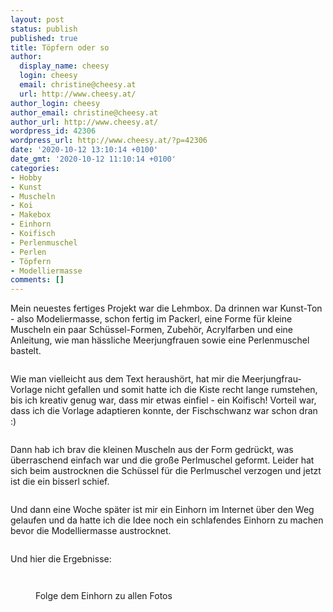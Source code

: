 ```yaml
---
layout: post
status: publish
published: true
title: Töpfern oder so
author:
  display_name: cheesy
  login: cheesy
  email: christine@cheesy.at
  url: http://www.cheesy.at/
author_login: cheesy
author_email: christine@cheesy.at
author_url: http://www.cheesy.at/
wordpress_id: 42306
wordpress_url: http://www.cheesy.at/?p=42306
date: '2020-10-12 13:10:14 +0100'
date_gmt: '2020-10-12 11:10:14 +0100'
categories:
- Hobby
- Kunst
- Muscheln
- Koi
- Makebox
- Einhorn
- Koifisch
- Perlenmuschel
- Perlen
- Töpfern
- Modelliermasse
comments: []
---
```

<!-- wp:paragraph -->
Mein neuestes fertiges Projekt war die Lehmbox. Da drinnen war Kunst-Ton - also Modeliermasse, schon fertig im Packerl, eine Forme für kleine Muscheln ein paar Schüssel-Formen, Zubehör, Acrylfarben und eine Anleitung, wie man hässliche Meerjungfrauen sowie eine Perlenmuschel bastelt.
<!-- /wp:paragraph -->
<!-- wp:image {"id":42283} -->
<figure class="wp-block-image"><img src="http://www.cheesy.at/wp-content/uploads/To%CC%88pfern-001.jpg" alt="" class="wp-image-42283"></figure>
<!-- /wp:image -->
<!-- wp:paragraph -->
Wie man vielleicht aus dem Text heraushört, hat mir die Meerjungfrau-Vorlage nicht gefallen und somit hatte ich die Kiste recht lange rumstehen, bis ich kreativ genug war, dass mir etwas einfiel - ein Koifisch! Vorteil war, dass ich die Vorlage adaptieren konnte, der Fischschwanz war schon dran :)
<!-- /wp:paragraph -->
<!-- wp:image {"id":42289} -->
<figure class="wp-block-image"><img src="http://www.cheesy.at/wp-content/uploads/To%CC%88pfern-007.jpg" alt="" class="wp-image-42289"></figure>
<!-- /wp:image -->
<!-- wp:paragraph -->
Dann hab ich brav die kleinen Muscheln aus der Form gedrückt, was überraschend einfach war und die große Perlmuschel geformt. Leider hat sich beim austrocknen die Schüssel für die Perlmuschel verzogen und jetzt ist die ein bisserl schief.
<!-- /wp:paragraph -->
<!-- wp:image {"id":42288} -->
<figure class="wp-block-image"><img src="http://www.cheesy.at/wp-content/uploads/To%CC%88pfern-006.jpg" alt="" class="wp-image-42288"></figure>
<!-- /wp:image -->
<!-- wp:paragraph -->
Und dann eine Woche später ist mir ein Einhorn im Internet über den Weg gelaufen und da hatte ich die Idee noch ein schlafendes Einhorn zu machen bevor die Modelliermasse austrocknet.
<!-- /wp:paragraph -->
<!-- wp:image {"id":42294} -->
<figure class="wp-block-image"><img src="http://www.cheesy.at/wp-content/uploads/To%CC%88pfern-012.jpg" alt="" class="wp-image-42294"></figure>
<!-- /wp:image -->
<!-- wp:paragraph -->
Und hier die Ergebnisse:
<!-- /wp:paragraph -->
<!-- wp:image {"id":42299} -->
<figure class="wp-block-image"><img src="http://www.cheesy.at/wp-content/uploads/To%CC%88pfern-017.jpg" alt="" class="wp-image-42299"></figure>
<!-- /wp:image -->
<!-- wp:image {"id":42302} -->
<figure class="wp-block-image"><img src="http://www.cheesy.at/wp-content/uploads/To%CC%88pfern-020.jpg" alt="" class="wp-image-42302"></figure>
<!-- /wp:image -->
<!-- wp:image {"id":42301,"linkDestination":"custom"} -->
<figure class="wp-block-image"><a href="http://www.cheesy.at/fotos/kunstwerke/makebox/toepfern/"><img src="http://www.cheesy.at/wp-content/uploads/To%CC%88pfern-019.jpg" alt="" class="wp-image-42301"></a><br>
<figcaption>Folge dem Einhorn zu allen Fotos</figcaption>
</figure>
<!-- /wp:image -->
<!-- wp:paragraph -->
<!-- /wp:paragraph -->
